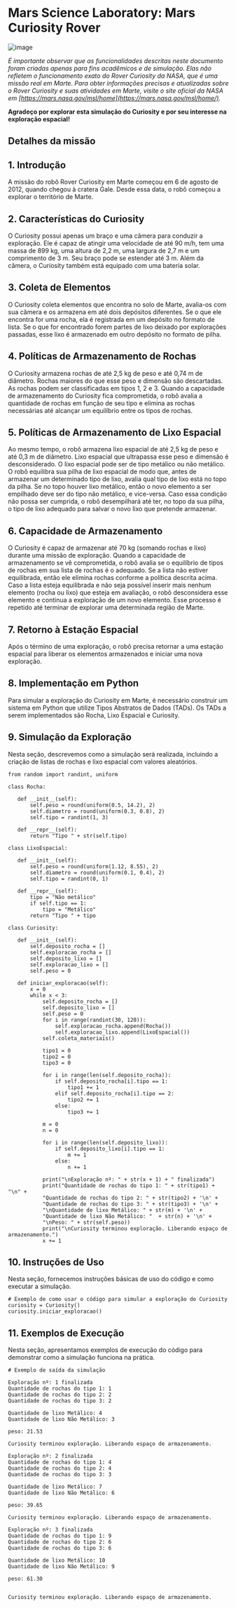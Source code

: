# Mars Science Laboratory: Mars Curiosity Rover

![image](https://github.com/alexandre-queiroz/mars-curiosity-rover/assets/54822170/b279a4ab-06d8-419f-8651-70209905c324)

*É importante observar que as funcionalidades descritas neste documento foram criadas apenas para fins acadêmicos e de simulação. Elas não refletem o funcionamento exato do Rover Curiosity da NASA, que é uma missão real em Marte. Para obter informações precisas e atualizadas sobre o Rover Curiosity e suas atividades em Marte, visite o site oficial da NASA em [https://mars.nasa.gov/msl/home](https://mars.nasa.gov/msl/home/).*

**Agradeço por explorar esta simulação do Curiosity e por seu interesse na exploração espacial!**

## Detalhes da missão
## 1. Introdução
A missão do robô Rover Curiosity em Marte começou em 6 de agosto de 2012, quando chegou à cratera Gale. Desde essa data, o robô começou a explorar o território de Marte.

## 2. Características do Curiosity
O Curiosity possui apenas um braço e uma câmera para conduzir a exploração. Ele é capaz de atingir uma velocidade de até 90 m/h, tem uma massa de 899 kg, uma altura de 2,2 m, uma largura de 2,7 m e um comprimento de 3 m. Seu braço pode se estender até 3 m. Além da câmera, o Curiosity também está equipado com uma bateria solar.

## 3. Coleta de Elementos
O Curiosity coleta elementos que encontra no solo de Marte, avalia-os com sua câmera e os armazena em até dois depósitos diferentes. Se o que ele encontra for uma rocha, ela é registrada em um depósito no formato de lista. Se o que for encontrado forem partes de lixo deixado por explorações passadas, esse lixo é armazenado em outro depósito no formato de pilha.

## 4. Políticas de Armazenamento de Rochas
O Curiosity armazena rochas de até 2,5 kg de peso e até 0,74 m de diâmetro. Rochas maiores do que esse peso e dimensão são descartadas. As rochas podem ser classificadas em tipos 1, 2 e 3. Quando a capacidade de armazenamento do Curiosity fica comprometida, o robô avalia a quantidade de rochas em função de seu tipo e elimina as rochas necessárias até alcançar um equilíbrio entre os tipos de rochas.

## 5. Políticas de Armazenamento de Lixo Espacial
Ao mesmo tempo, o robô armazena lixo espacial de até 2,5 kg de peso e até 0,3 m de diâmetro. Lixo espacial que ultrapassa esse peso e dimensão é desconsiderado. O lixo espacial pode ser de tipo metálico ou não metálico. O robô equilibra sua pilha de lixo espacial de modo que, antes de armazenar um determinado tipo de lixo, avalia qual tipo de lixo está no topo da pilha. Se no topo houver lixo metálico, então o novo elemento a ser empilhado deve ser do tipo não metálico, e vice-versa. Caso essa condição não possa ser cumprida, o robô desempilhará até ter, no topo da sua pilha, o tipo de lixo adequado para salvar o novo lixo que pretende armazenar.

## 6. Capacidade de Armazenamento
O Curiosity é capaz de armazenar até 70 kg (somando rochas e lixo) durante uma missão de exploração. Quando a capacidade de armazenamento se vê comprometida, o robô avalia se o equilíbrio de tipos de rochas em sua lista de rochas é o adequado. Se a lista não estiver equilibrada, então ele elimina rochas conforme a política descrita acima. Caso a lista esteja equilibrada e não seja possível inserir mais nenhum elemento (rocha ou lixo) que esteja em avaliação, o robô desconsidera esse elemento e continua a exploração de um novo elemento. Esse processo é repetido até terminar de explorar uma determinada região de Marte.

## 7. Retorno à Estação Espacial
Após o término de uma exploração, o robô precisa retornar a uma estação espacial para liberar os elementos armazenados e iniciar uma nova exploração.

## 8. Implementação em Python
Para simular a exploração do Curiosity em Marte, é necessário construir um sistema em Python que utilize Tipos Abstratos de Dados (TADs). Os TADs a serem implementados são Rocha, Lixo Espacial e Curiosity.

## 9. Simulação da Exploração
Nesta seção, descrevemos como a simulação será realizada, incluindo a criação de listas de rochas e lixo espacial com valores aleatórios.
 ```
from random import randint, uniform

class Rocha:

    def __init__(self):
        self.peso = round(uniform(0.5, 14.2), 2)
        self.diametro = round(uniform(0.3, 0.8), 2)
        self.tipo = randint(1, 3)

    def __repr__(self):
        return "Tipo " + str(self.tipo)

class LixoEspacial:

    def __init__(self):
        self.peso = round(uniform(1.12, 8.55), 2)
        self.diametro = round(uniform(0.1, 0.4), 2)
        self.tipo = randint(0, 1)

    def __repr__(self):
        tipo = "Não metálico"
        if self.tipo == 1:
            tipo = "Metálico"
        return "Tipo " + tipo

class Curiosity:

    def __init__(self):
        self.deposito_rocha = []
        self.exploracao_rocha = []
        self.deposito_lixo = []
        self.exploracao_lixo = []
        self.peso = 0

    def iniciar_exploracao(self):
        x = 0
        while x < 3:
            self.deposito_rocha = []
            self.deposito_lixo = []
            self.peso = 0
            for i in range(randint(30, 120)):
                self.exploracao_rocha.append(Rocha())
                self.exploracao_lixo.append(LixoEspacial())
            self.coleta_materiais()

            tipo1 = 0
            tipo2 = 0
            tipo3 = 0

            for i in range(len(self.deposito_rocha)):
                if self.deposito_rocha[i].tipo == 1:
                    tipo1 += 1
                elif self.deposito_rocha[i].tipo == 2:
                    tipo2 += 1
                else:
                    tipo3 += 1

            m = 0
            n = 0

            for i in range(len(self.deposito_lixo)):
                if self.deposito_lixo[i].tipo == 1:
                    m += 1
                else:
                    n += 1

            print("\nExploração nº: " + str(x + 1) + " finalizada")
            print("Quantidade de rochas do tipo 1: " + str(tipo1) + "\n" +
            "Quantidade de rochas do tipo 2: " + str(tipo2) + '\n' +
            "Quantidade de rochas do tipo 3: " + str(tipo3) + '\n' +
            "\nQuantidade de lixo Metálico: " + str(m) + '\n' +
            "Quantidade de lixo Não Metálico: "  + str(n) + '\n' +
            "\nPeso: " + str(self.peso))
            print("\nCuriosity terminou exploração. Liberando espaço de armazenamento.")
            x += 1

 ```

## 10. Instruções de Uso
Nesta seção, fornecemos instruções básicas de uso do código e como executar a simulação.
 ```
# Exemplo de como usar o código para simular a exploração do Curiosity
curiosity = Curiosity()
curiosity.iniciar_exploracao()
 ```

## 11. Exemplos de Execução
Nesta seção, apresentamos exemplos de execução do código para demonstrar como a simulação funciona na prática.
 ```
# Exemplo de saída da simulação

Exploração nº: 1 finalizada
Quantidade de rochas do tipo 1: 1
Quantidade de rochas do tipo 2: 2
Quantidade de rochas do tipo 3: 2

Quantidade de lixo Metálico: 4
Quantidade de lixo Não Metálico: 3

peso: 21.53

Curiosity terminou exploração. Liberando espaço de armazenamento.

Exploração nº: 2 finalizada
Quantidade de rochas do tipo 1: 4
Quantidade de rochas do tipo 2: 4
Quantidade de rochas do tipo 3: 3

Quantidade de lixo Metálico: 7
Quantidade de lixo Não Metálico: 6

peso: 39.65

Curiosity terminou exploração. Liberando espaço de armazenamento.

Exploração nº: 3 finalizada
Quantidade de rochas do tipo 1: 9
Quantidade de rochas do tipo 2: 6
Quantidade de rochas do tipo 3: 6

Quantidade de lixo Metálico: 10
Quantidade de lixo Não Metálico: 9

peso: 61.30


Curiosity terminou exploração. Liberando espaço de armazenamento.
 ```
